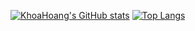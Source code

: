 [![KhoaHoang's GitHub stats](https://github-readme-stats.vercel.app/api?username=ehoang0106&show_icons=true&theme=tokyonight&hide_rank=true&hide_border=true&hide=stars&custom_title=Stats)](https://github.com/ehoang0106) [![Top Langs](https://github-readme-stats.vercel.app/api/top-langs/?username=ehoang0106&theme=tokyonight&layout=compact&hide_border=true)](https://github.com/ehoang0106)
